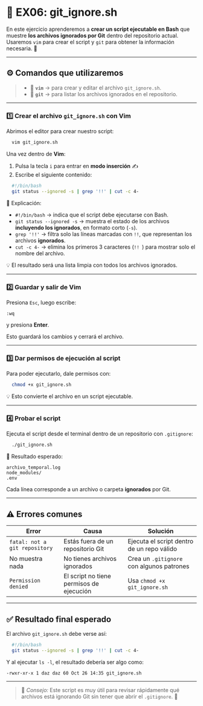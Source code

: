 # 🧩 EX06: git_ignore.sh

En este ejercicio aprenderemos a **crear un script ejecutable en Bash** que muestre **los archivos ignorados por Git** dentro del repositorio actual.  
Usaremos `vim` para crear el script y `git` para obtener la información necesaria. 🧠

---

## ⚙️ Comandos que utilizaremos

> - 📝 **`vim`** → para crear y editar el archivo `git_ignore.sh`.  
> - 🧩 **`git`** → para listar los archivos ignorados en el repositorio.  

---

### 1️⃣ Crear el archivo `git_ignore.sh` con Vim
Abrimos el editor para crear nuestro script:

```bash
  vim git_ignore.sh
```

Una vez dentro de **Vim**:
1. Pulsa la tecla `i` para entrar en **modo inserción** ✍️  
2. Escribe el siguiente contenido:

```bash
  #!/bin/bash
  git status --ignored -s | grep '!!' | cut -c 4-
```

📘 Explicación:
- `#!/bin/bash` → indica que el script debe ejecutarse con Bash.  
- `git status --ignored -s` → muestra el estado de los archivos **incluyendo los ignorados**, en formato corto (`-s`).  
- `grep '!!'` → filtra solo las líneas marcadas con `!!`, que representan los archivos **ignorados**.  
- `cut -c 4-` → elimina los primeros 3 caracteres (`!! `) para mostrar solo el nombre del archivo.  

💡 El resultado será una lista limpia con todos los archivos ignorados.

---

### 2️⃣  Guardar y salir de Vim
Presiona `Esc`, luego escribe:
```vim
:wq
```
y presiona **Enter**.

Esto guardará los cambios y cerrará el archivo.

---

### 3️⃣ Dar permisos de ejecución al script
Para poder ejecutarlo, dale permisos con:

```bash
  chmod +x git_ignore.sh
```

💡 Esto convierte el archivo en un script ejecutable.

---

### 4️⃣ Probar el script
Ejecuta el script desde el terminal dentro de un repositorio con `.gitignore`:

```bash
  ./git_ignore.sh
```

📜 Resultado esperado:
```
archivo_temporal.log
node_modules/
.env
```
Cada línea corresponde a un archivo o carpeta **ignorados** por Git.

---

## ⚠️ Errores comunes

| Error | Causa | Solución |
|--------|--------|-----------|
| `fatal: not a git repository` | Estás fuera de un repositorio Git | Ejecuta el script dentro de un repo válido |
| No muestra nada | No tienes archivos ignorados | Crea un `.gitignore` con algunos patrones |
| `Permission denied` | El script no tiene permisos de ejecución | Usa `chmod +x git_ignore.sh` |

---

## ✅ Resultado final esperado

El archivo `git_ignore.sh` debe verse así:

```bash
  #!/bin/bash
  git status --ignored -s | grep '!!' | cut -c 4-
```

Y al ejecutar `ls -l`, el resultado debería ser algo como:
```
-rwxr-xr-x 1 daz daz 60 Oct 26 14:35 git_ignore.sh
```

---

> 💬 *Consejo:* Este script es muy útil para revisar rápidamente qué archivos está ignorando Git sin tener que abrir el `.gitignore`. 🚀
